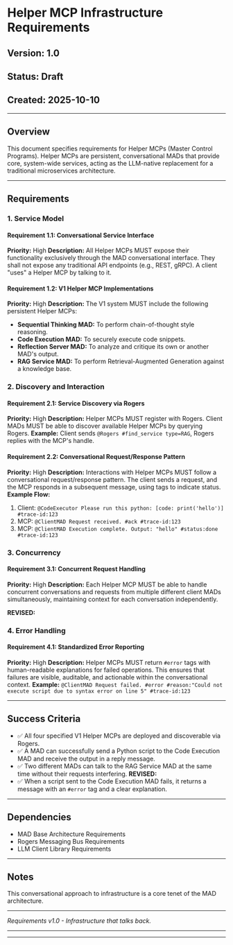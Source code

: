 # Helper MCP Infrastructure Requirements

## Version: 1.0
## Status: Draft
## Created: 2025-10-10

---

## Overview
This document specifies requirements for Helper MCPs (Master Control Programs). Helper MCPs are persistent, conversational MADs that provide core, system-wide services, acting as the LLM-native replacement for a traditional microservices architecture.

---

## Requirements

### 1. Service Model
#### Requirement 1.1: Conversational Service Interface
**Priority:** High
**Description:** All Helper MCPs MUST expose their functionality exclusively through the MAD conversational interface. They shall not expose any traditional API endpoints (e.g., REST, gRPC). A client "uses" a Helper MCP by talking to it.

#### Requirement 1.2: V1 Helper MCP Implementations
**Priority:** High
**Description:** The V1 system MUST include the following persistent Helper MCPs:
- **Sequential Thinking MAD:** To perform chain-of-thought style reasoning.
- **Code Execution MAD:** To securely execute code snippets.
- **Reflection Server MAD:** To analyze and critique its own or another MAD's output.
- **RAG Service MAD:** To perform Retrieval-Augmented Generation against a knowledge base.

### 2. Discovery and Interaction
#### Requirement 2.1: Service Discovery via Rogers
**Priority:** High
**Description:** Helper MCPs MUST register with Rogers. Client MADs MUST be able to discover available Helper MCPs by querying Rogers.
**Example:** Client sends `@Rogers #find_service type=RAG`, Rogers replies with the MCP's handle.

#### Requirement 2.2: Conversational Request/Response Pattern
**Priority:** High
**Description:** Interactions with Helper MCPs MUST follow a conversational request/response pattern. The client sends a request, and the MCP responds in a subsequent message, using tags to indicate status.
**Example Flow:**
1.  Client: `@CodeExecutor Please run this python: [code: print('hello')] #trace-id:123`
2.  MCP: `@ClientMAD Request received. #ack #trace-id:123`
3.  MCP: `@ClientMAD Execution complete. Output: "hello" #status:done #trace-id:123`

### 3. Concurrency
#### Requirement 3.1: Concurrent Request Handling
**Priority:** High
**Description:** Each Helper MCP MUST be able to handle concurrent conversations and requests from multiple different client MADs simultaneously, maintaining context for each conversation independently.

**REVISED:**
### 4. Error Handling
#### Requirement 4.1: Standardized Error Reporting
**Priority:** High
**Description:** Helper MCPs MUST return `#error` tags with human-readable explanations for failed operations. This ensures that failures are visible, auditable, and actionable within the conversational context.
**Example:** `@ClientMAD Request failed. #error #reason:"Could not execute script due to syntax error on line 5" #trace-id:123`

---

## Success Criteria
- ✅ All four specified V1 Helper MCPs are deployed and discoverable via Rogers.
- ✅ A MAD can successfully send a Python script to the Code Execution MAD and receive the output in a reply message.
- ✅ Two different MADs can talk to the RAG Service MAD at the same time without their requests interfering.
**REVISED:**
- ✅ When a script sent to the Code Execution MAD fails, it returns a message with an `#error` tag and a clear explanation.

---

## Dependencies
- MAD Base Architecture Requirements
- Rogers Messaging Bus Requirements
- LLM Client Library Requirements

---

## Notes
This conversational approach to infrastructure is a core tenet of the MAD architecture.

---

*Requirements v1.0 - Infrastructure that talks back.*

---
---